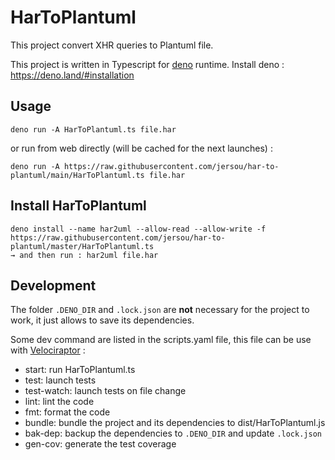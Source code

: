 # HarToPlantuml

This project convert XHR queries to Plantuml file.

This project is written in Typescript for [deno](https://deno.land/) runtime.
Install deno : https://deno.land/#installation

## Usage

```shell
deno run -A HarToPlantuml.ts file.har
```

or run from web directly (will be cached for the next launches) :

```shell
deno run -A https://raw.githubusercontent.com/jersou/har-to-plantuml/main/HarToPlantuml.ts file.har
```

## Install HarToPlantuml

```
deno install --name har2uml --allow-read --allow-write -f https://raw.githubusercontent.com/jersou/har-to-plantuml/master/HarToPlantuml.ts
→ and then run : har2uml file.har
```

## Development

The folder `.DENO_DIR` and `.lock.json` are **not** necessary for the project to
work, it just allows to save its dependencies.

Some dev command are listed in the scripts.yaml file, this file can be use with
[Velociraptor](https://velociraptor.run/docs/installation/) :

- start: run HarToPlantuml.ts
- test: launch tests
- test-watch: launch tests on file change
- lint: lint the code
- fmt: format the code
- bundle: bundle the project and its dependencies to dist/HarToPlantuml.js
- bak-dep: backup the dependencies to `.DENO_DIR` and update `.lock.json`
- gen-cov: generate the test coverage
